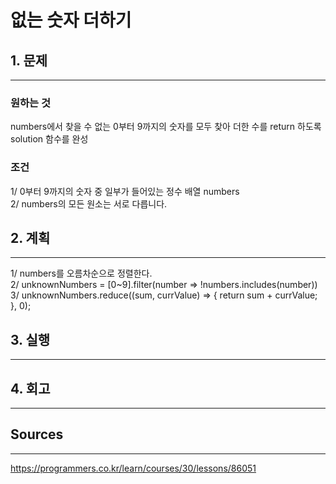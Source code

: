 # 없는 숫자 더하기
## 1. 문제
***
### 원하는 것
numbers에서 찾을 수 없는 0부터 9까지의 숫자를 모두 찾아 더한 수를 return 하도록 solution 함수를 완성

### 조건
1/ 0부터 9까지의 숫자 중 일부가 들어있는 정수 배열 numbers <br />
2/ numbers의 모든 원소는 서로 다릅니다.

## 2. 계획
***
1/ numbers를 오름차순으로 정렬한다.<br />
2/ unknownNumbers = [0~9].filter(number => !numbers.includes(number))
<br />
3/ unknownNumbers.reduce((sum, currValue) => {
  return sum + currValue;
}, 0);

## 3. 실행
***
## 4. 회고
***
## Sources
***
https://programmers.co.kr/learn/courses/30/lessons/86051
